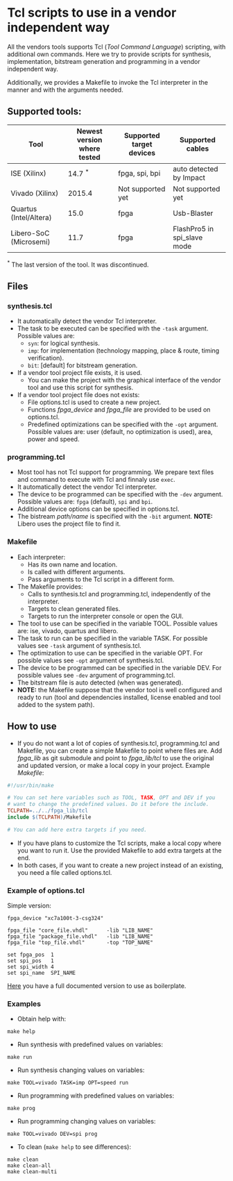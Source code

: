 # Tcl scripts to use in a vendor independent way

All the vendors tools supports Tcl (*Tool Command Language*) scripting, with additional own commands.
Here we try to provide scripts for synthesis, implementation, bitstream generation and programming
in a vendor independent way.

Additionally, we provides a Makefile to invoke the Tcl interpreter in the manner and with the
arguments needed.

## Supported tools:

| Tool                   | Newest version where tested | Supported target devices | Supported cables            |
|------------------------|-----------------------------|--------------------------|-----------------------------|
| ISE (Xilinx)           | 14.7 <sup>*</sup>           | fpga, spi, bpi           | auto detected by Impact     |
| Vivado (Xilinx)        | 2015.4                      | Not supported yet        | Not supported yet           |
| Quartus (Intel/Altera) | 15.0                        | fpga                     | Usb-Blaster                 |
| Libero-SoC (Microsemi) | 11.7                        | fpga                     | FlashPro5 in spi_slave mode |

<sup>*</sup> The last version of the tool. It was discontinued.

## Files

### synthesis.tcl

* It automatically detect the vendor Tcl interpreter.
* The task to be executed can be specified with the `-task` argument. Possible values are:
  * `syn`: for logical synthesis.
  * `imp`: for implementation (technology mapping, place & route, timing verification).
  * `bit`: [default] for bitstream generation.
* If a vendor tool project file exists, it is used.
  * You can make the project with the graphical interface of the vendor tool and use this script for synthesis.
* If a vendor tool project file does not exists:
  * File options.tcl is used to create a new project.
  * Functions *fpga_device* and *fpga_file* are provided to be used on options.tcl.
  * Predefined optimizations can be specified with the `-opt` argument.
    Possible values are: user (default, no optimization is used), area, power and speed.

### programming.tcl

* Most tool has not Tcl support for programming. We prepare text files and command to execute
  with Tcl and finnaly use `exec`.
* It automatically detect the vendor Tcl interpreter.
* The device to be programmed can be specified with the `-dev` argument. Possible values are:
  `fpga` (default), `spi` and `bpi`.
* Additional device options can be specified in options.tcl.
* The bistream *path/name* is specified with the `-bit` argument. **NOTE:** Libero uses the project file to find it.

### Makefile

* Each interpreter:
  * Has its own name and location.
  * Is called with different arguments.
  * Pass arguments to the Tcl script in a different form.
* The Makefile provides:
  * Calls to synthesis.tcl and programming.tcl, independently of the interpreter.
  * Targets to clean generated files.
  * Targets to run the interpreter console or open the GUI.
* The tool to use can be specified in the variable TOOL.
  Possible values are: ise, vivado, quartus and libero.
* The task to run can be specified in the variable TASK.
  For possible values see `-task` argument of synthesis.tcl.
* The optimization to use can be specified in the variable OPT.
  For possible values see `-opt` argument of synthesis.tcl.
* The device to be programmed can be specified in the variable DEV.
  For possible values see `-dev` argument of programming.tcl.
* The bitstream file is auto detected (when was generated).
* **NOTE:** the Makefile suppose that the vendor tool is well configured and ready to run
  (tool and dependencies installed, license enabled and tool added to the system path).

## How to use

* If you do not want a lot of copies of synthesis.tcl, programming.tcl and Makefile, you can create
  a simple Makefile to point where files are.
  Add *fpga_lib* as git submodule and point to *fpga_lib/tcl* to use the original and updated
  version, or make a local copy in your project. Example *Makefile*:
```Makefile
#!/usr/bin/make

# You can set here variables such as TOOL, TASK, OPT and DEV if you
# want to change the predefined values. Do it before the include.
TCLPATH=../../fpga_lib/tcl
include $(TCLPATH)/Makefile

# You can add here extra targets if you need.
```
* If you have plans to customize the Tcl scripts, make a local copy where you want to run it.
  Use the provided Makefile to add extra targets at the end.
* In both cases, if you want to create a new project instead of an existing, you need a file
  called options.tcl.

### Example of options.tcl

Simple version:
```
fpga_device "xc7a100t-3-csg324"

fpga_file "core_file.vhdl"      -lib "LIB_NAME"
fpga_file "package_file.vhdl"   -lib "LIB_NAME"
fpga_file "top_file.vhdl"       -top "TOP_NAME"

set fpga_pos  1
set spi_pos   1
set spi_width 4
set spi_name  SPI_NAME
```

[Here](test/options.tcl) you have a full documented version to use as boilerplate.

### Examples

* Obtain help with:
```
make help
```
* Run synthesis with predefined values on variables:
```
make run
```
* Run synthesis changing values on variables:
```
make TOOL=vivado TASK=imp OPT=speed run
```
* Run programming with predefined values on variables:
```
make prog
```
* Run programming changing values on variables:
```
make TOOL=vivado DEV=spi prog
```
* To clean (```make help``` to see differences):
```
make clean
make clean-all
make clean-multi
```
